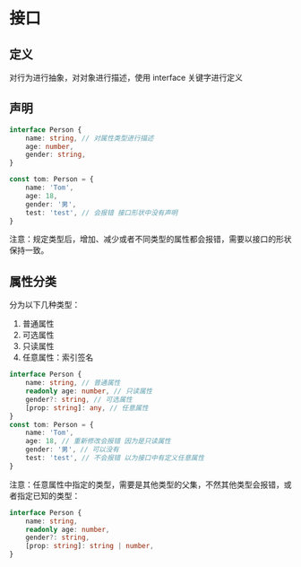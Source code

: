 # 接口


## 定义
对行为进行抽象，对对象进行描述，使用 interface 关键字进行定义

## 声明
```ts
interface Person {
    name: string, // 对属性类型进行描述
    age: number,
    gender: string,
}

const tom: Person = {
    name: 'Tom',
    age: 18,
    gender: '男',
    test: 'test', // 会报错 接口形状中没有声明
}

```
注意：规定类型后，增加、减少或者不同类型的属性都会报错，需要以接口的形状保持一致。

## 属性分类
分为以下几种类型：
1. 普通属性
2. 可选属性
3. 只读属性
4. 任意属性：索引签名
```ts
interface Person {
    name: string, // 普通属性
    readonly age: number, // 只读属性
    gender?: string, // 可选属性
    [prop: string]: any, // 任意属性
}
const tom: Person = {
    name: 'Tom',
    age: 18, // 重新修改会报错 因为是只读属性
    gender: '男', // 可以没有
    test: 'test', // 不会报错 以为接口中有定义任意属性
}
```
注意：任意属性中指定的类型，需要是其他类型的父集，不然其他类型会报错，或者指定已知的类型：
```ts
interface Person {
    name: string,
    readonly age: number,
    gender?: string,
    [prop: string]: string | number,
}
```

